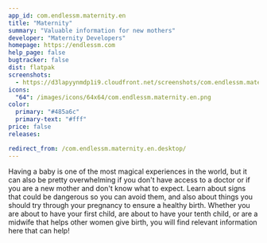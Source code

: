 ```yaml
---
app_id: com.endlessm.maternity.en
title: "Maternity"
summary: "Valuable information for new mothers"
developer: "Maternity Developers"
homepage: https://endlessm.com
help_page: false
bugtracker: false
dist: flatpak
screenshots:
  - https://d3lapyynmdp1i9.cloudfront.net/screenshots/com.endlessm.maternity.en/C/com.endlessm.maternity.en-screenshot1.jpg
icons:
  "64": /images/icons/64x64/com.endlessm.maternity.en.png
color:
  primary: "#485a6c"
  primary-text: "#fff"
price: false
releases:

redirect_from: /com.endlessm.maternity.en.desktop/
---
```


<p>Having a baby is one of the most magical experiences in the world, but it can also be pretty overwhelming if you don't have access to a doctor or if you are a new mother and don't know what to expect. Learn about signs that could be dangerous so you can avoid them, and also about things you should try through your pregnancy to ensure a healthy birth. Whether you are about to have your first child, are about to have your tenth child, or are a midwife that helps other women give birth, you will find relevant information here that can help!</p>